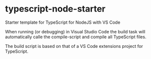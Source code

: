 # typescript-node-starter
Starter template for TypeScript for NodeJS with VS Code

When running (or debugging) in Visual Studio Code the build task will automatically calle the compile-script and compile all TypeScript files.

The build script is based on that of a VS Code extensions project for TypeScript.
